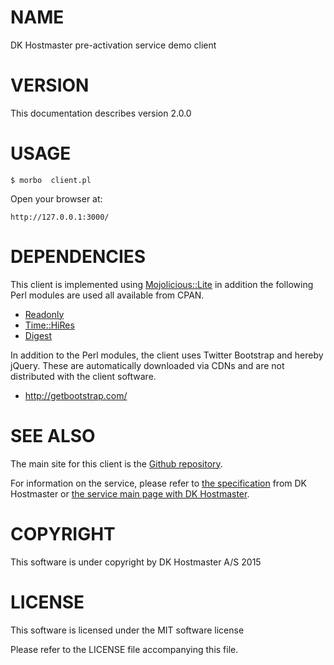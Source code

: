 # NAME

DK Hostmaster pre-activation service demo client

# VERSION

This documentation describes version 2.0.0

# USAGE

    $ morbo  client.pl

Open your browser at:

    http://127.0.0.1:3000/

# DEPENDENCIES

This client is implemented using [Mojolicious::Lite](https://metacpan.org/pod/Mojolicious::Lite) in addition the following Perl modules are used all available from CPAN.

- [Readonly](https://metacpan.org/pod/Readonly)
- [Time::HiRes](https://metacpan.org/pod/Time::HiRes)
- [Digest](https://metacpan.org/pod/Digest)

In addition to the Perl modules, the client uses Twitter Bootstrap and hereby jQuery. These are automatically downloaded via CDNs and are not distributed with the client software.

- http://getbootstrap.com/

# SEE ALSO

The main site for this client is the [Github repository](https://github.com/DK-Hostmaster/preact-demo-client-mojolicious).

For information on the service, please refer to [the specification](https://github.com/DK-Hostmaster/preactivation-service-specification) from DK Hostmaster or [the service main page with DK Hostmaster](https://www.dk-hostmaster.dk/english/technical-administration/tech-notes/pre-activation/).

# COPYRIGHT

This software is under copyright by DK Hostmaster A/S 2015

# LICENSE

This software is licensed under the MIT software license

Please refer to the LICENSE file accompanying this file.
